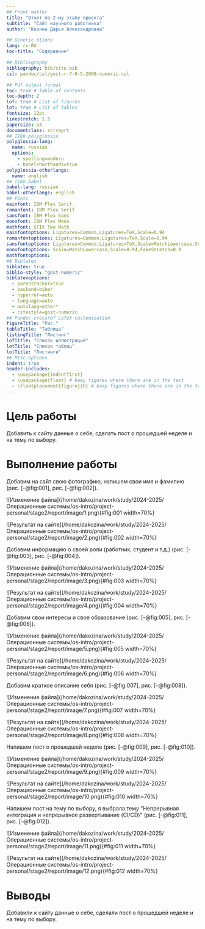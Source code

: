 ```yaml
---
## Front matter
title: "Отчет по 2-му этапу проекта"
subtitle: "Сайт научного работника"
author: "Козина Дарья Александровна"

## Generic otions
lang: ru-RU
toc-title: "Содержание"

## Bibliography
bibliography: bib/cite.bib
csl: pandoc/csl/gost-r-7-0-5-2008-numeric.csl

## Pdf output format
toc: true # Table of contents
toc-depth: 2
lof: true # List of figures
lot: true # List of tables
fontsize: 12pt
linestretch: 1.5
papersize: a4
documentclass: scrreprt
## I18n polyglossia
polyglossia-lang:
  name: russian
  options:
	- spelling=modern
	- babelshorthands=true
polyglossia-otherlangs:
  name: english
## I18n babel
babel-lang: russian
babel-otherlangs: english
## Fonts
mainfont: IBM Plex Serif
romanfont: IBM Plex Serif
sansfont: IBM Plex Sans
monofont: IBM Plex Mono
mathfont: STIX Two Math
mainfontoptions: Ligatures=Common,Ligatures=TeX,Scale=0.94
romanfontoptions: Ligatures=Common,Ligatures=TeX,Scale=0.94
sansfontoptions: Ligatures=Common,Ligatures=TeX,Scale=MatchLowercase,Scale=0.94
monofontoptions: Scale=MatchLowercase,Scale=0.94,FakeStretch=0.9
mathfontoptions:
## Biblatex
biblatex: true
biblio-style: "gost-numeric"
biblatexoptions:
  - parentracker=true
  - backend=biber
  - hyperref=auto
  - language=auto
  - autolang=other*
  - citestyle=gost-numeric
## Pandoc-crossref LaTeX customization
figureTitle: "Рис."
tableTitle: "Таблица"
listingTitle: "Листинг"
lofTitle: "Список иллюстраций"
lotTitle: "Список таблиц"
lolTitle: "Листинги"
## Misc options
indent: true
header-includes:
  - \usepackage{indentfirst}
  - \usepackage{float} # keep figures where there are in the text
  - \floatplacement{figure}{H} # keep figures where there are in the text
---
```


# Цель работы

Добавить к сайту данные о себе, сделать пост о прошедшей неделе и на тему по выбору.

# Выполнение работы

Добавим на сайт свою фотографию, напишем свои имя и фамилию (рис. [-@fig:001], рис. [-@fig:002]).

![Изменение файла](/home/dakozina/work/study/2024-2025/Операционные системы/os-intro/project-personal/stage2/report/image/1.png){#fig:001 width=70%}

![Результат на сайте](/home/dakozina/work/study/2024-2025/Операционные системы/os-intro/project-personal/stage2/report/image/2.png){#fig:002 width=70%}

Добавим информацию о своей роли (работник, студент и т.д.) (рис. [-@fig:003], рис. [-@fig:004]).

![Изменение файла](/home/dakozina/work/study/2024-2025/Операционные системы/os-intro/project-personal/stage2/report/image/3.png){#fig:003 width=70%}

![Результат на сайте](/home/dakozina/work/study/2024-2025/Операционные системы/os-intro/project-personal/stage2/report/image/4.png){#fig:004 width=70%}

Добавим свои интересы и свое образование (рис. [-@fig:005], рис. [-@fig:006]).

![Изменение файла](/home/dakozina/work/study/2024-2025/Операционные системы/os-intro/project-personal/stage2/report/image/5.png){#fig:005 width=70%}

![Результат на сайте](/home/dakozina/work/study/2024-2025/Операционные системы/os-intro/project-personal/stage2/report/image/6.png){#fig:006 width=70%}

Добавим краткое описание себя (рис. [-@fig:007], рис. [-@fig:008]).

![Изменение файла](/home/dakozina/work/study/2024-2025/Операционные системы/os-intro/project-personal/stage2/report/image/7.png){#fig:007 width=70%}

![Результат на сайте](/home/dakozina/work/study/2024-2025/Операционные системы/os-intro/project-personal/stage2/report/image/8.png){#fig:008 width=70%}

Напишем пост о прошедшей неделе (рис. [-@fig:009], рис. [-@fig:010]).

![Изменение файла](/home/dakozina/work/study/2024-2025/Операционные системы/os-intro/project-personal/stage2/report/image/9.png){#fig:009 width=70%}

![Результат на сайте](/home/dakozina/work/study/2024-2025/Операционные системы/os-intro/project-personal/stage2/report/image/10.png){#fig:010 width=70%}

Напишем пост на тему по выбору, я выбрала тему "Непрерывная интеграция и непрерывное развертывание (CI/CD)" (рис. [-@fig:011], рис. [-@fig:012]).

![Изменение файла](/home/dakozina/work/study/2024-2025/Операционные системы/os-intro/project-personal/stage2/report/image/11.png){#fig:011 width=70%}

![Результат на сайте](/home/dakozina/work/study/2024-2025/Операционные системы/os-intro/project-personal/stage2/report/image/12.png){#fig:012 width=70%}

# Выводы

Добавили к сайту данные о себе, сделали пост о прошедшей неделе и на тему по выбору.


